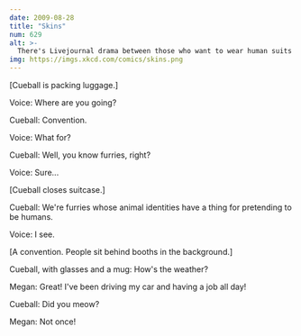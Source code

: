 ```yaml
---
date: 2009-08-28
title: "Skins"
num: 629
alt: >-
  There's Livejournal drama between those who want to wear human suits over fursuits and those who just take off the fursuits.
img: https://imgs.xkcd.com/comics/skins.png
---
```

[Cueball is packing luggage.]

Voice: Where are you going?

Cueball: Convention.

Voice: What for?

Cueball: Well, you know furries, right?

Voice: Sure...

[Cueball closes suitcase.]

Cueball: We're furries whose animal identities have a thing for pretending to be humans.

Voice: I see.

[A convention. People sit behind booths in the background.]

Cueball, with glasses and a mug: How's the weather?

Megan: Great! I've been driving my car and having a job all day!

Cueball: Did you meow?

Megan: Not once!